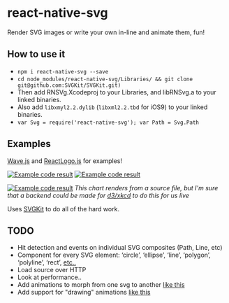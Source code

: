 # react-native-svg

Render SVG images or write your own in-line and animate them, fun!

## How to use it

- `npm i react-native-svg --save`
- `cd node_modules/react-native-svg/Libraries/ && git clone git@github.com:SVGKit/SVGKit.git)`
- Then add RNSVg.Xcodeproj to your Libraries, and libRNSvg.a to your
  linked binaries.
- Also add `libxmyl2.2.dylib` (`libxml2.2.tbd` for iOS9) to your linked binaries.
- `var Svg = require('react-native-svg'); var Path = Svg.Path`

## Examples

[Wave.js](https://github.com/brentvatne/react-native-svg/blob/master/Wave.js) and [ReactLogo.js](https://github.com/brentvatne/react-native-svg/blob/master/ReactLogo.js) for examples!

[![Example code result](https://raw.githubusercontent.com/brentvatne/react-native-svg/master/line.gif)](https://github.com/brentvatne/react-native-svg/blob/master/Wave.js) [![Example code result](https://raw.githubusercontent.com/brentvatne/react-native-svg/master/logo.gif)](https://github.com/brentvatne/react-native-svg/blob/master/ReactLogo.js)


[![Example code result](https://raw.githubusercontent.com/brentvatne/react-native-svg/master/chart-example.png)](https://github.com/brentvatne/react-native-svg/blob/master/Chart.js)
*This chart renders from a source file, but I'm sure that a backend could be made for [d3/xkcd](http://dan.iel.fm/xkcd/) to do this for us live*

Uses [SVGKit](https://github.com/SVGKit/SVGKit) to do all of the hard work.

## TODO

- Hit detection and events on individual SVG composites (Path, Line, etc)
- Component for every SVG element: ‘circle’, ‘ellipse’, ‘line’,
  ‘polygon’, ‘polyline’, ‘rect’, [etc..](http://www.w3.org/TR/SVG/intro.html)
- Load source over HTTP
- Look at performance..
- Add animations to morph from one svg to another [like this](https://github.com/alexk111/SVG-Morpheus)
- Add support for "drawing" animations [like this](https://github.com/maxwellito/vivus)
